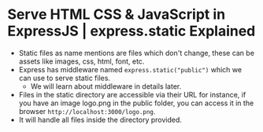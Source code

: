 # Serve HTML CSS & JavaScript in ExpressJS | express.static Explained

- Static files as name mentions are files which don't change, these can be assets like images, css, html, font, etc.
- Express has middleware named `express.static("public")` which we can use to serve static files.
  - We will learn about middleware in details later.
- Files in the static directory are accessible via their URL for instance, if you have an image logo.png in the public folder, you can access it in the browser `http://localhost:3000/logo.png`.
- It will handle all files inside the directory provided.
